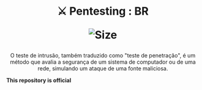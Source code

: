 <h1 align="center" >
   ⚔️ Pentesting : BR

![Size][prsize]

</h1>

[prsize]: https://img.shields.io/github/repo-size/Watts8bits/Scp_Foundation?logo=github&logoColor=white

<p align="center">
O teste de intrusão, também traduzido como "teste de penetração", é um método que avalia a segurança de um sistema de computador ou de uma rede, simulando um ataque de uma fonte maliciosa.
</p>
<strong>This repository is official</strong>
